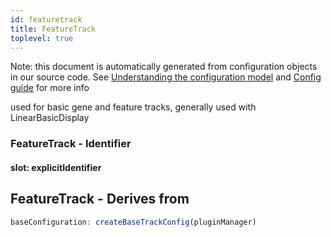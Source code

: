 ```yaml
---
id: featuretrack
title: FeatureTrack
toplevel: true
---
```


Note: this document is automatically generated from configuration objects in
our source code. See [Understanding the configuration
model](/docs/devguide_config/) and [Config guide](/docs/config_guide) for more
info

used for basic gene and feature tracks, generally used with LinearBasicDisplay

### FeatureTrack - Identifier

#### slot: explicitIdentifier

## FeatureTrack - Derives from

```js
baseConfiguration: createBaseTrackConfig(pluginManager)
```
